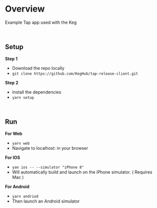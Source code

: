 # Overview
Example Tap app used with the Keg

<br/>

## Setup

**Step 1**
  * Download the repo locally
  * `git clone https://github.com/KegHub/tap-release-client.git`

**Step 2**
  * Install the dependencies
  * `yarn setup`

<br/>

## Run

**For Web**
  * `yarn web`
  * Navigate to localhost:<port> in your browser

**For IOS**
  * `yan ios -- --simulator "iPhone 8"`
  * Will automatically build and launch on the iPhone simulator. ( Requires Mac )

**For Android**
  * `yarn andriod`
  * Then launch an Android simulator
